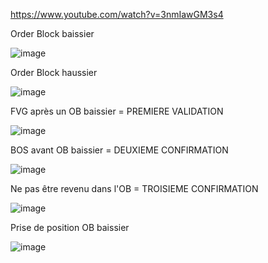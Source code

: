 https://www.youtube.com/watch?v=3nmIawGM3s4

Order Block baissier

![image](https://github.com/user-attachments/assets/450b728c-8d8e-4cda-8d58-071d29f7ce61)

Order Block haussier

![image](https://github.com/user-attachments/assets/106f5aa9-15d3-4b80-855e-61bd4d590625)

FVG après un OB baissier = PREMIERE VALIDATION

![image](https://github.com/user-attachments/assets/9142e37d-fb04-4fb5-ac74-4f677a911864)

BOS avant OB baissier = DEUXIEME CONFIRMATION

![image](https://github.com/user-attachments/assets/21ff3f85-d0f0-4b1c-84ec-76bde24a8063)

Ne pas être revenu dans l'OB = TROISIEME CONFIRMATION

![image](https://github.com/user-attachments/assets/1fb6623d-aca9-4cf3-a12a-b63229c7d5be)

Prise de position OB baissier

![image](https://github.com/user-attachments/assets/8173f520-24fa-4420-9cca-a6c017b92672)
